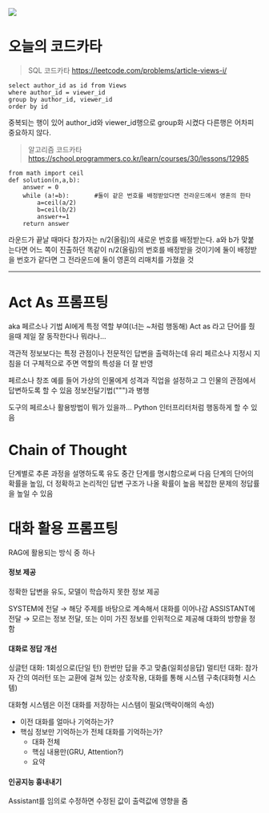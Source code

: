 ![](tilThumb.webp)
# 오늘의 코드카타
> SQL 코드카타
https://leetcode.com/problems/article-views-i/
```
select author_id as id from Views
where author_id = viewer_id
group by author_id, viewer_id
order by id
```
중복되는 행이 있어 author_id와 viewer_id행으로 group화 시켰다
다른행은 어차피 중요하지 않다. 

> 알고리즘 코드카타
https://school.programmers.co.kr/learn/courses/30/lessons/12985
```
from math import ceil
def solution(n,a,b):
    answer = 0
    while (a!=b):		#둘이 같은 번호를 배정받았다면 전라운드에서 영혼의 한타
        a=ceil(a/2)
        b=ceil(b/2)
        answer+=1		
    return answer
```
라운드가 끝날 때마다 참가자는 n/2(올림)의 새로운 번호를 배정받는다. 
a와 b가 맞붙는다면 어느 쪽이 진출하던 똑같이 n/2(올림)의 번호를 배정받을 것이기에 둘이 배정받을 번호가 같다면 그 전라운드에 둘이 영혼의 리매치를 가졌을 것

___

# Act As 프롬프팅
aka 페르소나 기법
AI에게 특정 역할 부여(너는 ~처럼 행동해)
Act as 라고 단어를 줬을때 제일 잘 동작한다나 뭐라나...

객관적 정보보다는 특정 관점이나 전문적인 답변을 출력하는데 유리
페르소나 지정시 지침을 더 구체적으로 주면 역할의 특성을 더 잘 반영

페르소나 창조
예를 들어 가상의 인물에게 성격과 직업을 설정하고 그 인물의 관점에서 답변하도록 할 수 있음
정보전달기법(""")과 병행

도구의 페르소나
활용방법이 뭐가 있을까...
Python 인터프리터처럼 행동하게 할 수 있음

# Chain of Thought
단계별로 추론 과정을 설명하도록 유도
중간 단계를 명시함으로써 다음 단계의 단어의 확률을 높임, 더 정확하고 논리적인 답변 구조가 나올 확률이 높음
복잡한 문제의 정답률을 높일 수 있음



# 대화 활용 프롬프팅
RAG에 활용되는 방식 중 하나

#### 정보 제공 
정확한 답변을 유도, 모델이 학습하지 못한 정보 제공

SYSTEM에 전달 → 해당 주제를 바탕으로 계속해서 대화를 이어나감
ASSISTANT에 전달 → 모르는 정보 전달, 또는 이미 가진 정보를 인위적으로 제공해 대화의 방향을 정함

#### 대화로 정답 개선
싱글턴 대화: 1회성으로(단일 턴) 한번만 답을 주고 맞춤(일회성응답)
멀티턴 대화: 참가자 간의 여러턴 또는 교환에 걸쳐 있는 상호작용, 대화를 통해 시스템 구축(대화형 시스템)

대화형 시스템은 이전 대화를 저장하는 시스템이 필요(맥락이해의 속성)
- 이전 대화를 얼마나 기억하는가?
- 핵심 정보만 기억하는가 전체 대화를 기억하는가?
  - 대화 전체
  - 핵심 내용만(GRU, Attention?)
  - 요약

#### 인공지능 흉내내기
Assistant를 임의로 수정하면 수정된 값이 출력값에 영향을 줌